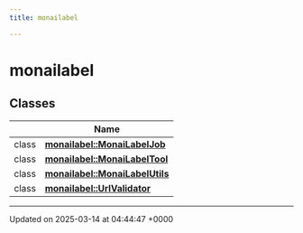 ```yaml
---
title: monailabel

---
```


# monailabel



## Classes

|                | Name           |
| -------------- | -------------- |
| class | **[monailabel::MonaiLabelJob](../Classes/classmonailabel_1_1MonaiLabelJob.md)**  |
| class | **[monailabel::MonaiLabelTool](../Classes/classmonailabel_1_1MonaiLabelTool.md)**  |
| class | **[monailabel::MonaiLabelUtils](../Classes/classmonailabel_1_1MonaiLabelUtils.md)**  |
| class | **[monailabel::UrlValidator](../Classes/classmonailabel_1_1UrlValidator.md)**  |






-------------------------------

Updated on 2025-03-14 at 04:44:47 +0000